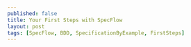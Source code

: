 ```yaml
---
published: false
title: Your First Steps with SpecFlow
layout: post
tags: [SpecFlow, BDD, SpecificationByExample, FirstSteps]
---
```

